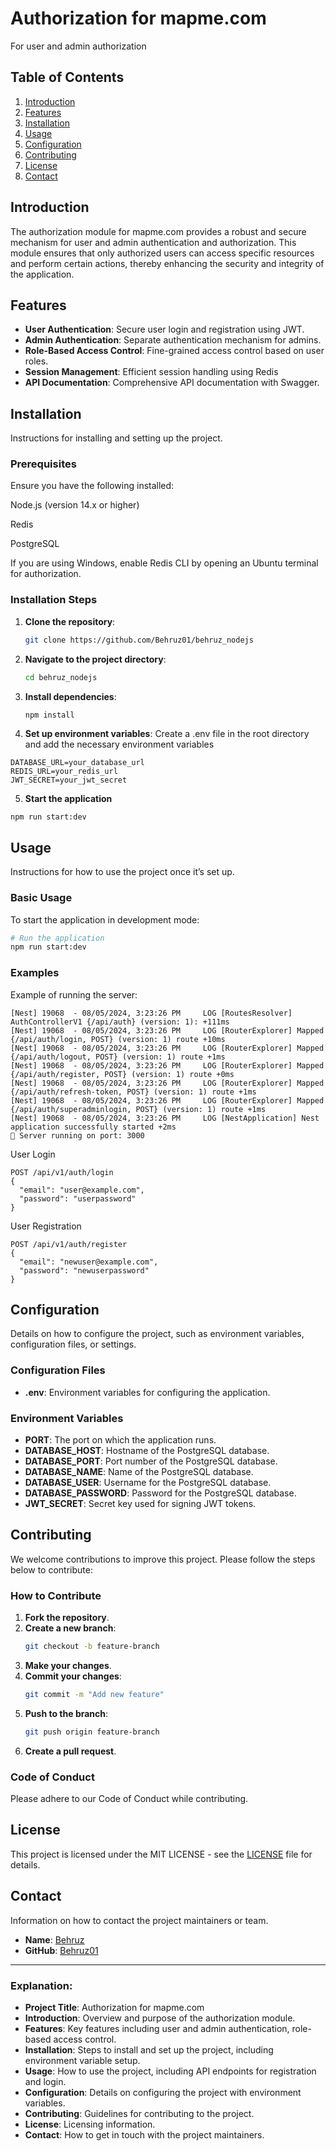 # Authorization for mapme.com

For user and admin authorization

## Table of Contents

1. [Introduction](#introduction)
2. [Features](#features)
3. [Installation](#installation)
4. [Usage](#usage)
5. [Configuration](#configuration)
6. [Contributing](#contributing)
7. [License](#license)
8. [Contact](#contact)

## Introduction

The authorization module for mapme.com provides a robust and secure mechanism for user and admin authentication and authorization. This module ensures that only authorized users can access specific resources and perform certain actions, thereby enhancing the security and integrity of the application.

## Features

- **User Authentication**: Secure user login and registration using JWT.
- **Admin Authentication**: Separate authentication mechanism for admins.
- **Role-Based Access Control**: Fine-grained access control based on user roles.
- **Session Management**: Efficient session handling using Redis
- **API Documentation**: Comprehensive API documentation with Swagger.

## Installation

Instructions for installing and setting up the project.

### Prerequisites

Ensure you have the following installed:

Node.js (version 14.x or higher)

Redis

PostgreSQL

If you are using Windows, enable Redis CLI by opening an Ubuntu terminal for authorization.

### Installation Steps

1. **Clone the repository**:

   ```bash
   git clone https://github.com/Behruz01/behruz_nodejs
   ```

2. **Navigate to the project directory**:

   ```bash
   cd behruz_nodejs
   ```

3. **Install dependencies**:

   ```bash
   npm install
   ```

4. **Set up environment variables**:
   Create a .env file in the root directory and add the necessary environment variables

```
DATABASE_URL=your_database_url
REDIS_URL=your_redis_url
JWT_SECRET=your_jwt_secret
```

5.  **Start the application**

```
npm run start:dev
```

## Usage

Instructions for how to use the project once it’s set up.

### Basic Usage

To start the application in development mode:

```bash
# Run the application
npm run start:dev
```

### Examples

Example of running the server:

```
[Nest] 19068  - 08/05/2024, 3:23:26 PM     LOG [RoutesResolver] AuthControllerV1 {/api/auth} (version: 1): +111ms
[Nest] 19068  - 08/05/2024, 3:23:26 PM     LOG [RouterExplorer] Mapped {/api/auth/login, POST} (version: 1) route +10ms
[Nest] 19068  - 08/05/2024, 3:23:26 PM     LOG [RouterExplorer] Mapped {/api/auth/logout, POST} (version: 1) route +1ms
[Nest] 19068  - 08/05/2024, 3:23:26 PM     LOG [RouterExplorer] Mapped {/api/auth/register, POST} (version: 1) route +0ms
[Nest] 19068  - 08/05/2024, 3:23:26 PM     LOG [RouterExplorer] Mapped {/api/auth/refresh-token, POST} (version: 1) route +1ms
[Nest] 19068  - 08/05/2024, 3:23:26 PM     LOG [RouterExplorer] Mapped {/api/auth/superadminlogin, POST} (version: 1) route +1ms
[Nest] 19068  - 08/05/2024, 3:23:26 PM     LOG [NestApplication] Nest application successfully started +2ms
🚀 Server running on port: 3000
```

User Login

```
POST /api/v1/auth/login
{
  "email": "user@example.com",
  "password": "userpassword"
}
```

User Registration

```
POST /api/v1/auth/register
{
  "email": "newuser@example.com",
  "password": "newuserpassword"
}
```

## Configuration

Details on how to configure the project, such as environment variables, configuration files, or settings.

### Configuration Files

- **.env**: Environment variables for configuring the application.

### Environment Variables

- **PORT**: The port on which the application runs.
- **DATABASE_HOST**: Hostname of the PostgreSQL database.
- **DATABASE_PORT**: Port number of the PostgreSQL database.
- **DATABASE_NAME**: Name of the PostgreSQL database.
- **DATABASE_USER**: Username for the PostgreSQL database.
- **DATABASE_PASSWORD**: Password for the PostgreSQL database.
- **JWT_SECRET**: Secret key used for signing JWT tokens.

## Contributing

We welcome contributions to improve this project. Please follow the steps below to contribute:

### How to Contribute

1. **Fork the repository**.
2. **Create a new branch**:
   ```bash
   git checkout -b feature-branch
   ```
3. **Make your changes**.
4. **Commit your changes**:
   ```bash
   git commit -m "Add new feature"
   ```
5. **Push to the branch**:
   ```bash
   git push origin feature-branch
   ```
6. **Create a pull request**.

### Code of Conduct

Please adhere to our Code of Conduct while contributing.

## License

This project is licensed under the MIT LICENSE - see the [LICENSE](LICENSE) file for details.

## Contact

Information on how to contact the project maintainers or team.

- **Name**: [Behruz](mailto:ibragimovbehruz822@gmail.com)
- **GitHub**: [Behruz01](https://github.com/Behruz01)

---

### **Explanation:**

- **Project Title**: Authorization for mapme.com
- **Introduction**: Overview and purpose of the authorization module.
- **Features**: Key features including user and admin authentication, role-based access control.
- **Installation**: Steps to install and set up the project, including environment variable setup.
- **Usage**: How to use the project, including API endpoints for registration and login.
- **Configuration**: Details on configuring the project with environment variables.
- **Contributing**: Guidelines for contributing to the project.
- **License**: Licensing information.
- **Contact**: How to get in touch with the project maintainers.
